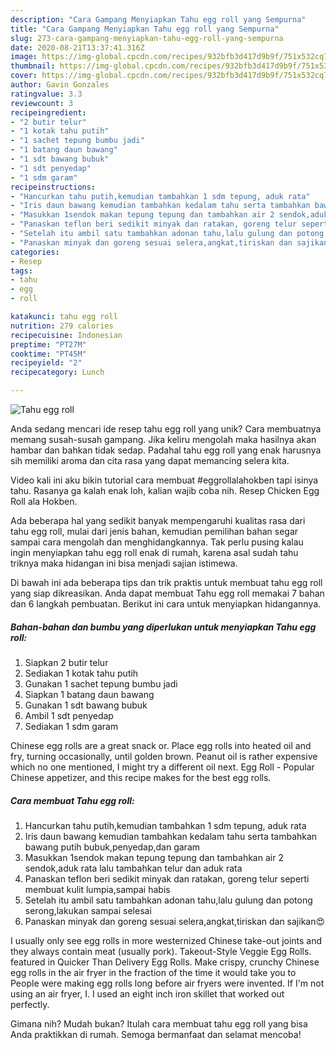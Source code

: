 ```yaml
---
description: "Cara Gampang Menyiapkan Tahu egg roll yang Sempurna"
title: "Cara Gampang Menyiapkan Tahu egg roll yang Sempurna"
slug: 273-cara-gampang-menyiapkan-tahu-egg-roll-yang-sempurna
date: 2020-08-21T13:37:41.316Z
image: https://img-global.cpcdn.com/recipes/932bfb3d417d9b9f/751x532cq70/tahu-egg-roll-foto-resep-utama.jpg
thumbnail: https://img-global.cpcdn.com/recipes/932bfb3d417d9b9f/751x532cq70/tahu-egg-roll-foto-resep-utama.jpg
cover: https://img-global.cpcdn.com/recipes/932bfb3d417d9b9f/751x532cq70/tahu-egg-roll-foto-resep-utama.jpg
author: Gavin Gonzales
ratingvalue: 3.3
reviewcount: 3
recipeingredient:
- "2 butir telur"
- "1 kotak tahu putih"
- "1 sachet tepung bumbu jadi"
- "1 batang daun bawang"
- "1 sdt bawang bubuk"
- "1 sdt penyedap"
- "1 sdm garam"
recipeinstructions:
- "Hancurkan tahu putih,kemudian tambahkan 1 sdm tepung, aduk rata"
- "Iris daun bawang kemudian tambahkan kedalam tahu serta tambahkan bawang putih bubuk,penyedap,dan garam"
- "Masukkan 1sendok makan tepung tepung dan tambahkan air 2 sendok,aduk rata lalu tambahkan telur dan aduk rata"
- "Panaskan teflon beri sedikit minyak dan ratakan, goreng telur seperti membuat kulit lumpia,sampai habis"
- "Setelah itu ambil satu tambahkan adonan tahu,lalu gulung dan potong serong,lakukan sampai selesai"
- "Panaskan minyak dan goreng sesuai selera,angkat,tiriskan dan sajikan😍"
categories:
- Resep
tags:
- tahu
- egg
- roll

katakunci: tahu egg roll 
nutrition: 279 calories
recipecuisine: Indonesian
preptime: "PT27M"
cooktime: "PT45M"
recipeyield: "2"
recipecategory: Lunch

---
```



![Tahu egg roll](https://img-global.cpcdn.com/recipes/932bfb3d417d9b9f/751x532cq70/tahu-egg-roll-foto-resep-utama.jpg)

Anda sedang mencari ide resep tahu egg roll yang unik? Cara membuatnya memang susah-susah gampang. Jika keliru mengolah maka hasilnya akan hambar dan bahkan tidak sedap. Padahal tahu egg roll yang enak harusnya sih memiliki aroma dan cita rasa yang dapat memancing selera kita.

Video kali ini aku bikin tutorial cara membuat #eggrollalahokben tapi isinya tahu. Rasanya ga kalah enak loh, kalian wajib coba nih. Resep Chicken Egg Roll ala Hokben.

Ada beberapa hal yang sedikit banyak mempengaruhi kualitas rasa dari tahu egg roll, mulai dari jenis bahan, kemudian pemilihan bahan segar sampai cara mengolah dan menghidangkannya. Tak perlu pusing kalau ingin menyiapkan tahu egg roll enak di rumah, karena asal sudah tahu triknya maka hidangan ini bisa menjadi sajian istimewa.


Di bawah ini ada beberapa tips dan trik praktis untuk membuat tahu egg roll yang siap dikreasikan. Anda dapat membuat Tahu egg roll memakai 7 bahan dan 6 langkah pembuatan. Berikut ini cara untuk menyiapkan hidangannya.

<!--inarticleads1-->

##### Bahan-bahan dan bumbu yang diperlukan untuk menyiapkan Tahu egg roll:

1. Siapkan 2 butir telur
1. Sediakan 1 kotak tahu putih
1. Gunakan 1 sachet tepung bumbu jadi
1. Siapkan 1 batang daun bawang
1. Gunakan 1 sdt bawang bubuk
1. Ambil 1 sdt penyedap
1. Sediakan 1 sdm garam


Chinese egg rolls are a great snack or. Place egg rolls into heated oil and fry, turning occasionally, until golden brown. Peanut oil is rather expensive which no one mentioned, I might try a different oil next. Egg Roll - Popular Chinese appetizer, and this recipe makes for the best egg rolls. 

<!--inarticleads2-->

##### Cara membuat Tahu egg roll:

1. Hancurkan tahu putih,kemudian tambahkan 1 sdm tepung, aduk rata
1. Iris daun bawang kemudian tambahkan kedalam tahu serta tambahkan bawang putih bubuk,penyedap,dan garam
1. Masukkan 1sendok makan tepung tepung dan tambahkan air 2 sendok,aduk rata lalu tambahkan telur dan aduk rata
1. Panaskan teflon beri sedikit minyak dan ratakan, goreng telur seperti membuat kulit lumpia,sampai habis
1. Setelah itu ambil satu tambahkan adonan tahu,lalu gulung dan potong serong,lakukan sampai selesai
1. Panaskan minyak dan goreng sesuai selera,angkat,tiriskan dan sajikan😍


I usually only see egg rolls in more westernized Chinese take-out joints and they always contain meat (usually pork). Takeout-Style Veggie Egg Rolls. featured in Quicker Than Delivery Egg Rolls. Make crispy, crunchy Chinese egg rolls in the air fryer in the fraction of the time it would take you to People were making egg rolls long before air fryers were invented. If I&#39;m not using an air fryer, I. I used an eight inch iron skillet that worked out perfectly. 

Gimana nih? Mudah bukan? Itulah cara membuat tahu egg roll yang bisa Anda praktikkan di rumah. Semoga bermanfaat dan selamat mencoba!
